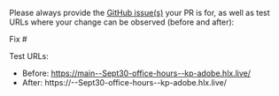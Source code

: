 Please always provide the [GitHub issue(s)](../issues) your PR is for, as well as test URLs where your change can be observed (before and after):

Fix #<gh-issue-id>

Test URLs:
- Before: https://main--Sept30-office-hours--kp-adobe.hlx.live/
- After: https://<branch>--Sept30-office-hours--kp-adobe.hlx.live/
